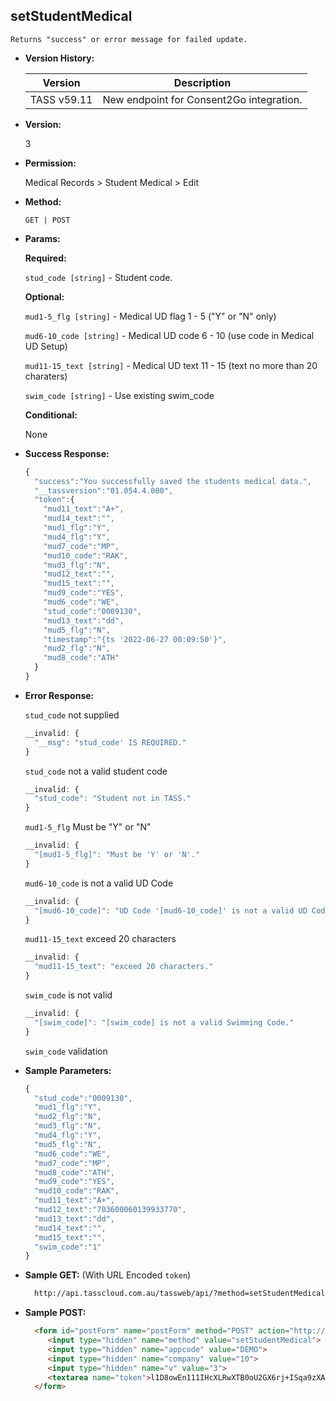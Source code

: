 **setStudentMedical**
----
	Returns "success" or error message for failed update.
  
* **Version History:**

    Version | Description
    --- | --- |
    TASS v59.11 | New endpoint for Consent2Go integration.

* **Version:**

  3

* **Permission:**

  Medical Records > Student Medical > Edit

* **Method:**

  `GET | POST`
  
*  **Params:**

   **Required:**
 
   `stud_code [string]` - Student code.

   **Optional:**

   `mud1-5_flg [string]` - Medical UD flag 1 - 5 ("Y" or "N" only)

   `mud6-10_code [string]` - Medical UD code 6 - 10 (use code in Medical UD Setup)

   `mud11-15_text [string]` - Medical UD text 11 - 15 (text no more than 20 charaters)

   `swim_code [string]` - Use existing swim_code

   **Conditional:**

   None

* **Success Response:**

    ```javascript
    {
      "success":"You successfully saved the students medical data.",
      "__tassversion":"01.054.4.000",
      "token":{
        "mud11_text":"A+",
        "mud14_text":"",
        "mud1_flg":"Y",
        "mud4_flg":"Y",
        "mud7_code":"MP",
        "mud10_code":"RAK",
        "mud3_flg":"N",
        "mud12_text":"",
        "mud15_text":"",
        "mud9_code":"YES",
        "mud6_code":"WE",
        "stud_code":"0009130",
        "mud13_text":"dd",
        "mud5_flg":"N",
        "timestamp":"{ts '2022-06-27 00:09:50'}",
        "mud2_flg":"N",
        "mud8_code":"ATH"
      }
    }
    ```

* **Error Response:**

  `stud_code` not supplied
  ```javascript
  __invalid: {
    "__msg": "stud_code' IS REQUIRED."
  }
  ```

  `stud_code` not a valid student code
  ```javascript
  __invalid: {
    "stud_code": "Student not in TASS."
  }
  ```

  `mud1-5_flg` Must be "Y" or "N"
  ```javascript
  __invalid: {
    "[mud1-5_flg]": "Must be 'Y' or 'N'."
  }
  ```

  `mud6-10_code` is not a valid UD Code
  ```javascript
  __invalid: {
    "[mud6-10_code]": "UD Code '[mud6-10_code]' is not a valid UD Code."
  }
  ```

  `mud11-15_text` exceed 20 characters
  ```javascript
  __invalid: {
    "mud11-15_text": "exceed 20 characters."
  } 
  ```

  `swim_code` is not valid
  ```javascript
  __invalid: {
    "[swim_code]": "[swim_code] is not a valid Swimming Code."
  }
  ```

  `swim_code` validation
    
* **Sample Parameters:**

  ```javascript
  {
    "stud_code":"0009130",
    "mud1_flg":"Y",
    "mud2_flg":"N",
    "mud3_flg":"N",
    "mud4_flg":"Y",
    "mud5_flg":"N",
    "mud6_code":"WE",
    "mud7_code":"MP",
    "mud8_code":"ATH",
    "mud9_code":"YES",
    "mud10_code":"RAK",
    "mud11_text":"A+",
    "mud12_text":"703600060139933770",
    "mud13_text":"dd",
    "mud14_text":"",
    "mud15_text":"",
    "swim_code":"1"
  }
  ```

* **Sample GET:** (With URL Encoded `token`)

  ```HTML
    http://api.tasscloud.com.au/tassweb/api/?method=setStudentMedical&appcode=DEMO&company=10&v=3&token=l1D8owEn111IHcXLRwXTB0oU2GX6rj%2BISqa9zXA8We3J3mwgjW5pdUvFK3%2FIZ4mJ4bMyfKTmEoup%2B3tTE9GeLQ%3D%3D
  ```
  
* **Sample POST:**

  ```HTML
    <form id="postForm" name="postForm" method="POST" action="http://api.tasscloud.com.au/tassweb/api/">
       <input type="hidden" name="method" value="setStudentMedical">
       <input type="hidden" name="appcode" value="DEMO">
       <input type="hidden" name="company" value="10">
       <input type="hidden" name="v" value="3">
       <textarea name="token">l1D8owEn111IHcXLRwXTB0oU2GX6rj+ISqa9zXA8We3J3mwgjW5pdUvFK3/IZ4mJ4bMyfKTmEoup+3tTE9GeLQ==</textarea>
    </form>
  ```
